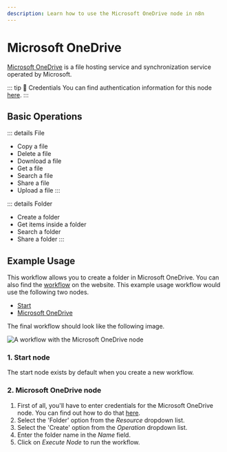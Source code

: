 ```yaml
---
description: Learn how to use the Microsoft OneDrive node in n8n
---
```


# Microsoft OneDrive

[Microsoft OneDrive](https://onedrive.live.com/) is a file hosting service and synchronization service operated by Microsoft.

::: tip 🔑 Credentials
You can find authentication information for this node [here](../../../credentials/Microsoft/README.md).
:::

## Basic Operations

::: details File
- Copy a file
- Delete a file
- Download a file
- Get a file
- Search a file
- Share a file
- Upload a file
:::

::: details Folder
- Create a folder
- Get items inside a folder
- Search a folder
- Share a folder
:::

## Example Usage

This workflow allows you to create a folder in Microsoft OneDrive. You can also find the [workflow](https://n8n.io/workflows/565) on the website. This example usage workflow would use the following two nodes.
- [Start](../../core-nodes/Start/README.md)
- [Microsoft OneDrive]()

The final workflow should look like the following image.

![A workflow with the Microsoft OneDrive node](./workflow.png)

### 1. Start node

The start node exists by default when you create a new workflow.

### 2. Microsoft OneDrive node

1. First of all, you'll have to enter credentials for the Microsoft OneDrive node. You can find out how to do that [here](../../../credentials/Microsoft/README.md).
2. Select the 'Folder' option from the *Resource* dropdown list.
3. Select the 'Create' option from the *Operation* dropdown list.
4. Enter the folder name in the *Name* field.
5. Click on *Execute Node* to run the workflow.
